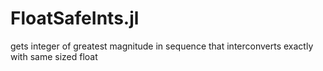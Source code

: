 # FloatSafeInts.jl
gets integer of greatest magnitude in sequence that interconverts exactly with same sized float
